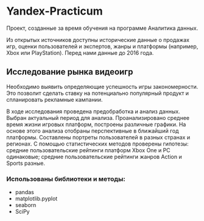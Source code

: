 # Yandex-Practicum  
Проект, созданные за время обучения на программе Аналитика данных.  


Из открытых источников доступны исторические данные о продажах игр, оценки пользователей и экспертов, жанры и платформы (например, Xbox или PlayStation). Перед нами данные до 2016 года.  
## Исследование рынка видеоигр
Необходимо выявить определяющие успешность игры закономерности. Это позволит сделать ставку на потенциально популярный продукт и спланировать рекламные кампании. 

В ходе исследования проведена предобработка и анализ данных. Выбран актуальный период для анализа. Проанализировано среднее время жизни игровых платформ, построены различные графики. На основе этого анализа отобраны перспективные в ближайший год платформы.
Составлены портреты пользователей в разных странах и регионах.
С помощью статистических методов проверены гипотезы: средние пользовательские рейтинги платформ Xbox One и PC одинаковые; средние пользовательские рейтинги жанров Action и Sports разные.
### Использованы библиотеки и методы:
- pandas
- matplotlib.pyplot
- seaborn
- SciPy
